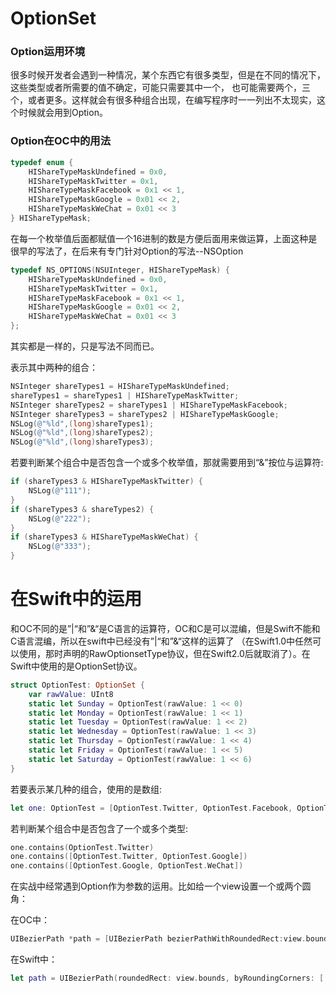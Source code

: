 # OptionSet

### Option运用环境

很多时候开发者会遇到一种情况，某个东西它有很多类型，但是在不同的情况下，这些类型或者所需要的值不确定，可能只需要其中一个， 也可能需要两个，三个，或者更多。这样就会有很多种组合出现，在编写程序时一一列出不太现实，这个时候就会用到Option。

### Option在OC中的用法

```Objective-C
typedef enum {
    HIShareTypeMaskUndefined = 0x0,
    HIShareTypeMaskTwitter = 0x1,
    HIShareTypeMaskFacebook = 0x1 << 1,
    HIShareTypeMaskGoogle = 0x01 << 2,
    HIShareTypeMaskWeChat = 0x01 << 3
} HIShareTypeMask;
```

在每一个枚举值后面都赋值一个16进制的数是方便后面用来做运算，上面这种是很早的写法了，在后来有专门针对Option的写法--NSOption

```Objective-C
typedef NS_OPTIONS(NSUInteger, HIShareTypeMask) {
    HIShareTypeMaskUndefined = 0x0,
    HIShareTypeMaskTwitter = 0x1,
    HIShareTypeMaskFacebook = 0x1 << 1,
    HIShareTypeMaskGoogle = 0x01 << 2,
    HIShareTypeMaskWeChat = 0x01 << 3
};
```

其实都是一样的，只是写法不同而已。

表示其中两种的组合：

```Objective-C
NSInteger shareTypes1 = HIShareTypeMaskUndefined;
shareTypes1 = shareTypes1 | HIShareTypeMaskTwitter;
NSInteger shareTypes2 = shareTypes1 | HIShareTypeMaskFacebook;
NSInteger shareTypes3 = shareTypes2 | HIShareTypeMaskGoogle;
NSLog(@"%ld",(long)shareTypes1);
NSLog(@"%ld",(long)shareTypes2);
NSLog(@"%ld",(long)shareTypes3);
```

若要判断某个组合中是否包含一个或多个枚举值，那就需要用到“&”按位与运算符:

```Objective-C
if (shareTypes3 & HIShareTypeMaskTwitter) {
    NSLog(@"111");
}
if (shareTypes3 & shareTypes2) {
    NSLog(@"222");
}
if (shareTypes3 & HIShareTypeMaskWeChat) {
    NSLog(@"333");
}
```

# 在Swift中的运用

和OC不同的是”|“和”&“是C语言的运算符，OC和C是可以混编，但是Swift不能和C语言混编，所以在swift中已经没有”|“和”&“这样的运算了 （在Swift1.0中任然可以使用，那时声明的RawOptionsetType协议，但在Swift2.0后就取消了）。在Swift中使用的是OptionSet协议。

```swift
struct OptionTest: OptionSet {
    var rawValue: UInt8
    static let Sunday = OptionTest(rawValue: 1 << 0)
    static let Monday = OptionTest(rawValue: 1 << 1)
    static let Tuesday = OptionTest(rawValue: 1 << 2)
    static let Wednesday = OptionTest(rawValue: 1 << 3)
    static let Thursday = OptionTest(rawValue: 1 << 4)
    static let Friday = OptionTest(rawValue: 1 << 5)
    static let Saturday = OptionTest(rawValue: 1 << 6)
}
```

若要表示某几种的组合，使用的是数组:

```swift
let one: OptionTest = [OptionTest.Twitter, OptionTest.Facebook, OptionTest.Google]
```

若判断某个组合中是否包含了一个或多个类型:

```swift
one.contains(OptionTest.Twitter)
one.contains([OptionTest.Twitter, OptionTest.Google])
one.contains([OptionTest.Google, OptionTest.WeChat])
```

在实战中经常遇到Option作为参数的运用。比如给一个view设置一个或两个圆角：

在OC中：

```Objective-C
UIBezierPath *path = [UIBezierPath bezierPathWithRoundedRect:view.bounds byRoundingCorners:UIRectCornerBottomLeft | UIRectCornerBottomRight  cornerRadii:CGSizeMake(10, 10)];
```

在Swift中：

```Swift
let path = UIBezierPath(roundedRect: view.bounds, byRoundingCorners: [.bottomRight,.bottomLeft], cornerRadii: CGSize(width: 10, height: 10))
```